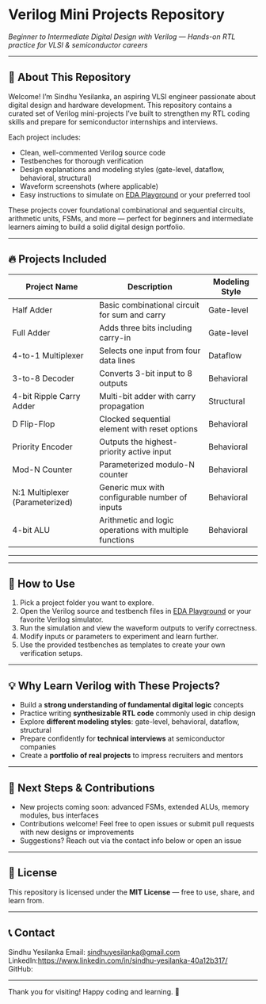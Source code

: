 # Verilog Mini Projects Repository

*Beginner to Intermediate Digital Design with Verilog — Hands-on RTL practice for VLSI & semiconductor careers*

---

## 🚀 About This Repository

Welcome! I’m Sindhu Yesilanka, an aspiring VLSI engineer passionate about digital design and hardware development. This repository contains a curated set of Verilog mini-projects I’ve built to strengthen my RTL coding skills and prepare for semiconductor internships and interviews.

Each project includes:

- Clean, well-commented Verilog source code  
- Testbenches for thorough verification  
- Design explanations and modeling styles (gate-level, dataflow, behavioral, structural)  
- Waveform screenshots (where applicable)  
- Easy instructions to simulate on [EDA Playground](https://www.edaplayground.com/) or your preferred tool

These projects cover foundational combinational and sequential circuits, arithmetic units, FSMs, and more — perfect for beginners and intermediate learners aiming to build a solid digital design portfolio.

---

## 🔥 Projects Included

| Project Name                      | Description                                            | Modeling Style        |
|----------------------------------|--------------------------------------------------------|----------------------|
| Half Adder                       | Basic combinational circuit for sum and carry         | Gate-level           |
| Full Adder                      | Adds three bits including carry-in                     | Gate-level           |
| 4-to-1 Multiplexer               | Selects one input from four data lines                 | Dataflow             |
| 3-to-8 Decoder                  | Converts 3-bit input to 8 outputs                       | Behavioral           |
| 4-bit Ripple Carry Adder         | Multi-bit adder with carry propagation                  | Structural           |
| D Flip-Flop                     | Clocked sequential element with reset options          | Behavioral           |
| Priority Encoder                 | Outputs the highest-priority active input               | Behavioral           |
| Mod-N Counter                   | Parameterized modulo-N counter                           | Behavioral           |
| N:1 Multiplexer (Parameterized) | Generic mux with configurable number of inputs          | Behavioral           |
| 4-bit ALU                      | Arithmetic and logic operations with multiple functions | Behavioral           |

---


---

## 📌 How to Use

1. Pick a project folder you want to explore.  
2. Open the Verilog source and testbench files in [EDA Playground](https://www.edaplayground.com/) or your favorite Verilog simulator.  
3. Run the simulation and view the waveform outputs to verify correctness.  
4. Modify inputs or parameters to experiment and learn further.  
5. Use the provided testbenches as templates to create your own verification setups.

---

## 💡 Why Learn Verilog with These Projects?

- Build a **strong understanding of fundamental digital logic** concepts  
- Practice writing **synthesizable RTL code** commonly used in chip design  
- Explore **different modeling styles**: gate-level, behavioral, dataflow, structural  
- Prepare confidently for **technical interviews** at semiconductor companies  
- Create a **portfolio of real projects** to impress recruiters and mentors  

---

## 🚀 Next Steps & Contributions

- New projects coming soon: advanced FSMs, extended ALUs, memory modules, bus interfaces  
- Contributions welcome! Feel free to open issues or submit pull requests with new designs or improvements  
- Suggestions? Reach out via the contact info below or open an issue  

---

## 📄 License

This repository is licensed under the **MIT License** — free to use, share, and learn from.

---

## 📞 Contact

Sindhu Yesilanka 
Email: sindhuyesilanka@gmail.com 
LinkedIn:https://www.linkedin.com/in/sindhu-yesilanka-40a12b317/  
GitHub: 

---

Thank you for visiting! Happy coding and learning. 🚀


